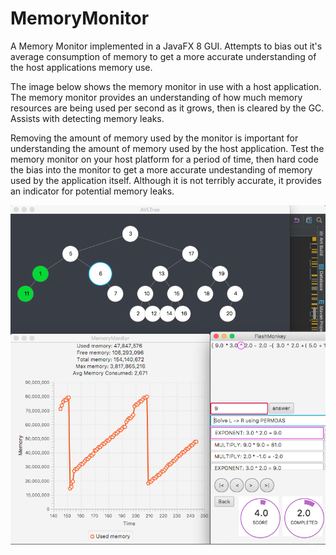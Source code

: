 # MemoryMonitor

A Memory Monitor implemented in a JavaFX 8 GUI. Attempts to bias out it's average consumption of memory to get a more accurate understanding of the host applications memory use. 

The image below shows the memory monitor in use with a host application. The memory monitor provides an understanding of how much memory resources are being used per second as it grows, then is cleared by the GC. Assists with detecting memory leaks. 

Removing the amount of memory used by the monitor is important for understanding the amount of memory used by the host application. Test the memory monitor on your host platform for a period of time, then hard code the bias into the monitor to get a more accurate undestanding of memory used by the application itself. Although it is not terribly accurate, it provides an indicator for potential memory leaks. 

![Picture](./src/memorymonitor/memory_monitor_GUI.png)

